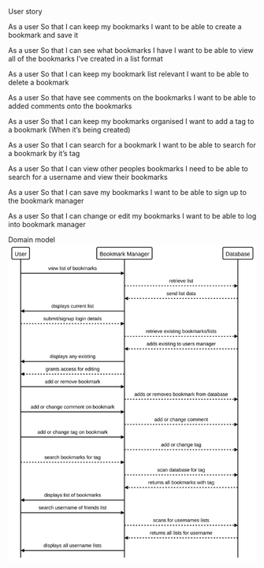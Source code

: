 User story

As a user
So that I can keep my bookmarks 
I want to be able to create a bookmark and save it

As a user
So that I can see what bookmarks I have
I want to be able to view all of the bookmarks I’ve created in a list format

As a user 
So that I can keep my bookmark list relevant
I want to be able to delete a bookmark

As a user
So that have see comments on the bookmarks
I want to be able to added comments onto the bookmarks

As a user
So that I can keep my bookmarks organised
I want to add a tag to a bookmark (When it’s being created)

As a user
So that I can search for a bookmark
I want to be able to search for a bookmark by it’s tag

As a user
So that I can view other peoples bookmarks
I need to be able to search for a username and view their bookmarks

As a user
So that I can save my bookmarks
I want to be able to sign up to the bookmark manager

As a user 
So that I can change or edit my bookmarks
I want to be able to log into bookmark manager

Domain model
![Diagram](./img/diagram.svg)